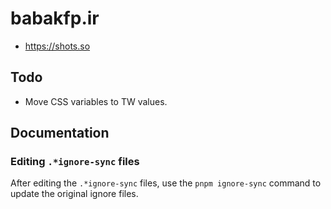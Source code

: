 # babakfp.ir

-   https://shots.so

## Todo

-   Move CSS variables to TW values.

## Documentation

### Editing `.*ignore-sync` files

After editing the `.*ignore-sync` files, use the `pnpm ignore-sync` command to update the original ignore files.
